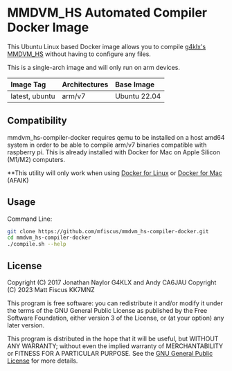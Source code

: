# MMDVM_HS Automated Compiler Docker Image

This Ubuntu Linux based Docker image allows you to compile [g4klx's](https://github.com/g4klx) [MMDVM_HS](https://github.com/g4klx/MMDVM_HS) without having to configure any files.

This is a single-arch image and will only run on arm devices.

| Image Tag             | Architectures           | Base Image         | 
| :-------------------- | :-----------------------| :----------------- | 
| latest, ubuntu        | arm/v7                  | Ubuntu 22.04       | 

## Compatibility

mmdvm_hs-compiler-docker requires qemu to be installed on a host amd64 system in order to be able to compile arm/v7 binaries compatible with raspberry pi. This is already installed with Docker for Mac on Apple Silicon (M1/M2) computers.

**This utility will only work when using [Docker for Linux](https://docs.docker.com/desktop/install/linux-install/) or [Docker for Mac](https://docs.docker.com/desktop/install/mac-install/) (AFAIK)

## Usage

Command Line:

```bash
git clone https://github.com/mfiscus/mmdvm_hs-compiler-docker.git
cd mmdvm_hs-compiler-docker
./compile.sh --help
```

## License

Copyright (C) 2017 Jonathan Naylor G4KLX and Andy CA6JAU
Copyright (C) 2023 Matt Fiscus KK7MNZ

This program is free software: you can redistribute it and/or modify it under the terms of the GNU General Public License as published by the Free Software Foundation, either version 3 of the License, or (at your option) any later version.

This program is distributed in the hope that it will be useful, but WITHOUT ANY WARRANTY; without even the implied warranty of MERCHANTABILITY or FITNESS FOR A PARTICULAR PURPOSE.  See the [GNU General Public License](./LICENSE) for more details.
